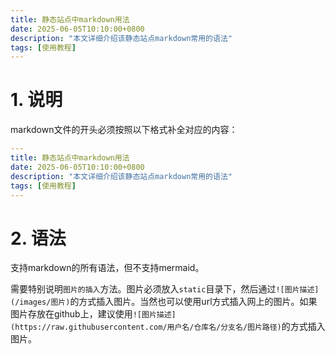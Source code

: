 ```yaml
---
title: 静态站点中markdown用法
date: 2025-06-05T10:10:00+0800
description: "本文详细介绍该静态站点markdown常用的语法"
tags: [使用教程]
---
```


# 1. 说明
markdown文件的开头必须按照以下格式补全对应的内容：
```yaml
---
title: 静态站点中markdown用法
date: 2025-06-05T10:10:00+0800
description: "本文详细介绍该静态站点markdown常用的语法"
tags: [使用教程]
---
```

# 2. 语法
支持markdown的所有语法，但不支持mermaid。

需要特别说明`图片的插入`方法。图片必须放入`static`目录下，然后通过`![图片描述](/images/图片)`的方式插入图片。当然也可以使用url方式插入网上的图片。如果图片存放在github上，建议使用`![图片描述](https://raw.githubusercontent.com/用户名/仓库名/分支名/图片路径)`的方式插入图片。